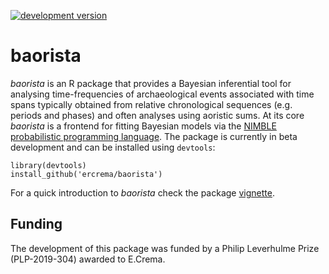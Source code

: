 [![development version](https://img.shields.io/badge/devel%20version-0.0.6-lightblue.svg)](https://github.com/ercrema/baorista)

# baorista
_baorista_ is an R package that provides a Bayesian inferential tool for analysing time-frequencies of archaeological events associated with time spans typically obtained from relative chronological sequences (e.g. periods and phases) and often analyses using aoristic sums. At its core _baorista_ is a frontend for fitting Bayesian models via the [NIMBLE probabilistic programming language](https://r-nimble.org/). The package is currently in beta development and can be installed using `devtools`:

```
library(devtools)
install_github('ercrema/baorista')
```
For a quick introduction to _baorista_ check the package [vignette](https://github.com/ercrema/baorista/blob/main/vignettes/using_baorista.Rmd).

## Funding
The development of this package was funded by a Philip Leverhulme Prize (PLP-2019-304) awarded to E.Crema.


